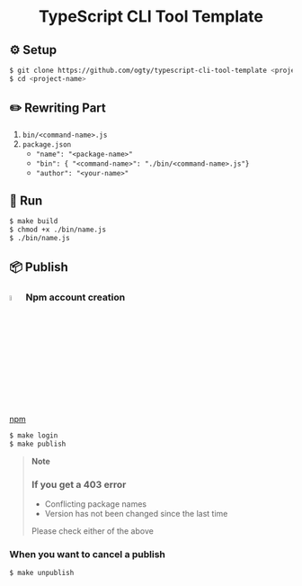 <h1 align="center">TypeScript CLI Tool Template</h1>

## ⚙️ Setup

```zsh
$ git clone https://github.com/ogty/typescript-cli-tool-template <project-name>
$ cd <project-name>
```

## ✏️ Rewriting Part

1. `bin/<command-name>.js`
2. `package.json`
   - `"name": "<package-name>"`
   - `"bin": { "<command-name>": "./bin/<command-name>.js"}`
   - `"author": "<your-name>"`

## 🏃 Run

```zsh
$ make build
$ chmod +x ./bin/name.js
$ ./bin/name.js
```

## 📦 Publish

### <img src="https://raw.githubusercontent.com/npm/logos/master/npm%20logo/npm-logo-red.png" width="5%"> Npm account creation

[npm](https://www.npmjs.com/)

```zsh
$ make login
$ make publish
```

> **Note**<br>
>
> ### If you get a 403 error
>
> - Conflicting package names
> - Version has not been changed since the last time
>
> Please check either of the above

### When you want to cancel a publish

```zsh
$ make unpublish
```
